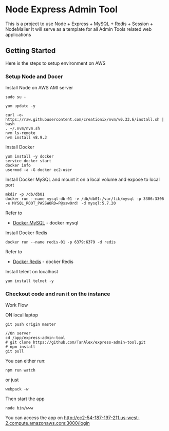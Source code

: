 # Node Express Admin Tool

This is a project to use Node + Express + MySQL + Redis + Session + NodeMailer 
It will serve as a template for all Admin Tools related web applications

## Getting Started

Here is the steps to setup environment on AWS

### Setup Node and Docer

Install Node on AWS AMI server
```
sudo su -

yum update -y

curl -o- https://raw.githubusercontent.com/creationix/nvm/v0.33.6/install.sh | bash
. ~/.nvm/nvm.sh
nvm ls-remote
nvm install v8.9.3
```

Install Docker
```
yum install -y docker
service docker start
docker info
usermod -a -G docker ec2-user
```

Install Docker MySQL and mount it on a local volume and expose to local port
```
mkdir -p /db/db01
docker run --name mysql-db-01 -v /db/db01:/var/lib/mysql -p 3306:3306 -e MYSQL_ROOT_PASSWORD=P@ssw0rd! -d mysql:5.7.20
```

Refer to 
* [Docker MySQL](https://hub.docker.com/_/mysql/) - docker mysql


Install Docker Redis
```
docker run --name redis-01 -p 6379:6379 -d redis
```

Refer to 
* [Docker Redis](https://hub.docker.com/_/redis/) - docker Redis

Install telent on localhost
```
yum install telnet -y
```



### Checkout code and run it on the instance
Work Flow

ON local laptop
```
git push origin master 

//On server
cd /app/express-admin-tool
# git clone https://github.com/TanAlex/express-admin-tool.git
# npm install
git pull 
```
You can either run:
```
npm run watch
```

or just 
```
webpack -w
```

Then start the app
```
node bin/www
```

You can access the app on 
http://ec2-54-187-197-211.us-west-2.compute.amazonaws.com:3000/login

